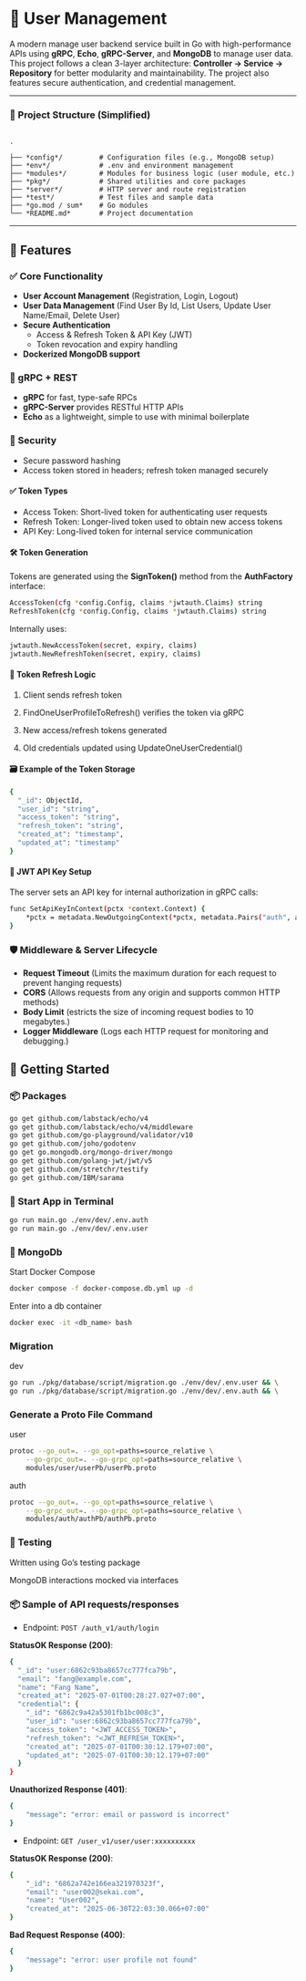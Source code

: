 
# 🏢 User Management
A modern manage user backend service built in Go with high-performance APIs using **gRPC**, **Echo**, **gRPC-Server**, and **MongoDB** to manage user data. This project follows a clean 3-layer architecture: **Controller → Service → Repository** for better modularity and maintainability. The project also features secure authentication, and credential management.

---

### 📂 Project Structure (Simplified)

```

.

├── *config*/         # Configuration files (e.g., MongoDB setup)
├── *env*/            # .env and environment management
├── *modules*/        # Modules for business logic (user module, etc.)
├── *pkg*/            # Shared utilities and core packages
├── *server*/         # HTTP server and route registration
├── *test*/           # Test files and sample data
├── *go.mod / sum*    # Go modules
└── *README.md*       # Project documentation
````

---

## 🚀 Features

### ✅ Core Functionality

- **User Account Management** (Registration, Login, Logout)
- **User Data Management** (Find User By Id, List Users, Update User Name/Email, Delete User)
- **Secure Authentication**
  - Access & Refresh Token & API Key (JWT)
  - Token revocation and expiry handling
- **Dockerized MongoDB support** 

### 🔁 gRPC + REST

- **gRPC** for fast, type-safe RPCs
- **gRPC-Server** provides RESTful HTTP APIs
- **Echo** as a lightweight, simple to use with minimal boilerplate

### 🔐 Security

- Secure password hashing 
- Access token stored in headers; refresh token managed securely

#### ✅ Token Types
- Access Token: Short-lived token for authenticating user requests
- Refresh Token: Longer-lived token used to obtain new access tokens
- API Key: Long-lived token for internal service communication

#### 🛠 Token Generation
Tokens are generated using the **SignToken()** method from the **AuthFactory** interface:

``` bash
AccessToken(cfg *config.Config, claims *jwtauth.Claims) string
RefreshToken(cfg *config.Config, claims *jwtauth.Claims) string
```
Internally uses:
``` bash
jwtauth.NewAccessToken(secret, expiry, claims)
jwtauth.NewRefreshToken(secret, expiry, claims)
```

#### 🔄 Token Refresh Logic

1. Client sends refresh token

2. FindOneUserProfileToRefresh() verifies the token via gRPC

3. New access/refresh tokens generated

4. Old credentials updated using UpdateOneUserCredential()

#### 🗃 Example of the Token Storage
``` bash
{
  "_id": ObjectId,
  "user_id": "string",
  "access_token": "string",
  "refresh_token": "string",
  "created_at": "timestamp",
  "updated_at": "timestamp"
}
```

#### 🔑 JWT API Key Setup
The server sets an API key for internal authorization in gRPC calls:
``` bash
func SetApiKeyInContext(pctx *context.Context) {
	*pctx = metadata.NewOutgoingContext(*pctx, metadata.Pairs("auth", apiKeyInstant))
}
```

### 🛡️ Middleware & Server Lifecycle
- **Request Timeout** (Limits the maximum duration for each request to prevent hanging requests)
- **CORS** (Allows requests from any origin and supports common HTTP methods)
- **Body Limit** (estricts the size of incoming request bodies to 10 megabytes.)
- **Logger Middleware**  (Logs each HTTP request for monitoring and debugging.)


## 🧠 Getting Started

### 📦 Packages
```bash
go get github.com/labstack/echo/v4
go get github.com/labstack/echo/v4/middleware
go get github.com/go-playground/validator/v10
go get github.com/joho/godotenv
go get go.mongodb.org/mongo-driver/mongo
go get github.com/golang-jwt/jwt/v5
go get github.com/stretchr/testify
go get github.com/IBM/sarama
```

### 📃 Start App in Terminal
```bash
go run main.go ./env/dev/.env.auth
go run main.go ./env/dev/.env.user
```

### 🍃 MongoDb
Start Docker Compose

```bash
docker compose -f docker-compose.db.yml up -d
```

Enter into a db container

```bash
docker exec -it <db_name> bash
```

### Migration

dev

```bash
go run ./pkg/database/script/migration.go ./env/dev/.env.user && \
go run ./pkg/database/script/migration.go ./env/dev/.env.auth && \
```

### Generate a Proto File Command

user

```bash
protoc --go_out=. --go_opt=paths=source_relative \
    --go-grpc_out=. --go-grpc_opt=paths=source_relative \
    modules/user/userPb/userPb.proto
```

auth

```bash
protoc --go_out=. --go_opt=paths=source_relative \
    --go-grpc_out=. --go-grpc_opt=paths=source_relative \
    modules/auth/authPb/authPb.proto
```



### 🧪 Testing
Written using Go’s testing package

MongoDB interactions mocked via interfaces

### 📦 Sample of API requests/responses
- Endpoint: ``` POST /auth_v1/auth/login ```

**StatusOK Response (200)**:
``` bash
{
  "_id": "user:6862c93ba8657cc777fca79b",
  "email": "fang@example.com",
  "name": "Fang Name",
  "created_at": "2025-07-01T00:28:27.027+07:00",
  "credential": {
    "_id": "6862c9a42a5301fb1bc008c3",
    "user_id": "user:6862c93ba8657cc777fca79b",
    "access_token": "<JWT_ACCESS_TOKEN>",
    "refresh_token": "<JWT_REFRESH_TOKEN>",
    "created_at": "2025-07-01T00:30:12.179+07:00",
    "updated_at": "2025-07-01T00:30:12.179+07:00"
  }
}
```

**Unauthorized Response (401)**:
``` bash
{
    "message": "error: email or password is incorrect"
}
```

- Endpoint: ``` GET /user_v1/user/user:xxxxxxxxxx ```

**StatusOK Response (200)**:
``` bash
{
    "_id": "6862a742e166ea321970323f",
    "email": "user002@sekai.com",
    "name": "User002",
    "created_at": "2025-06-30T22:03:30.066+07:00"
}
```

**Bad Request Response (400)**:
``` bash
{
    "message": "error: user profile not found"
}
```